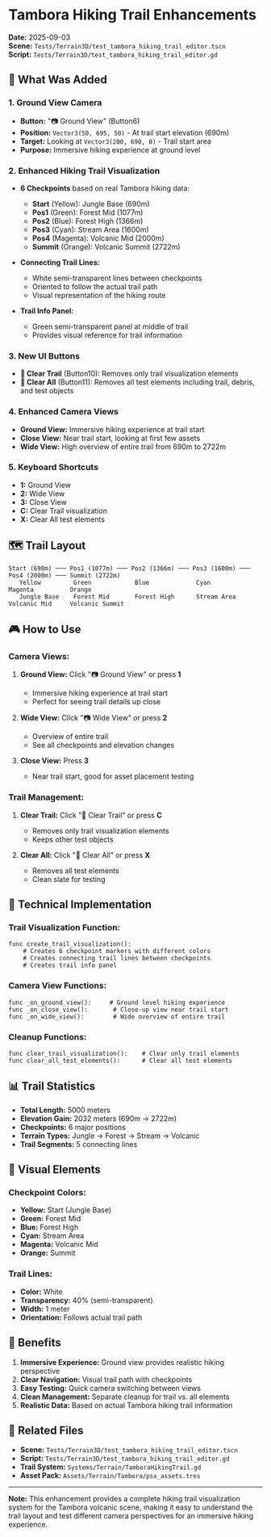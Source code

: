 # Tambora Hiking Trail Enhancements

**Date:** 2025-09-03  
**Scene:** `Tests/Terrain3D/test_tambora_hiking_trail_editor.tscn`  
**Script:** `Tests/Terrain3D/test_tambora_hiking_trail_editor.gd`

## 🎯 **What Was Added**

### **1. Ground View Camera**
- **Button:** "📷 Ground View" (Button6)
- **Position:** `Vector3(50, 695, 50)` - At trail start elevation (690m)
- **Target:** Looking at `Vector3(200, 690, 0)` - Trail start area
- **Purpose:** Immersive hiking experience at ground level

### **2. Enhanced Hiking Trail Visualization**
- **6 Checkpoints** based on real Tambora hiking data:
  - **Start** (Yellow): Jungle Base (690m)
  - **Pos1** (Green): Forest Mid (1077m) 
  - **Pos2** (Blue): Forest High (1366m)
  - **Pos3** (Cyan): Stream Area (1600m)
  - **Pos4** (Magenta): Volcanic Mid (2000m)
  - **Summit** (Orange): Volcanic Summit (2722m)

- **Connecting Trail Lines:**
  - White semi-transparent lines between checkpoints
  - Oriented to follow the actual trail path
  - Visual representation of the hiking route

- **Trail Info Panel:**
  - Green semi-transparent panel at middle of trail
  - Provides visual reference for trail information

### **3. New UI Buttons**
- **🧹 Clear Trail** (Button10): Removes only trail visualization elements
- **🧹 Clear All** (Button11): Removes all test elements including trail, debris, and test objects

### **4. Enhanced Camera Views**
- **Ground View:** Immersive hiking experience at trail start
- **Close View:** Near trail start, looking at first few assets
- **Wide View:** High overview of entire trail from 690m to 2722m

### **5. Keyboard Shortcuts**
- **1:** Ground View
- **2:** Wide View  
- **3:** Close View
- **C:** Clear Trail visualization
- **X:** Clear All test elements

## 🗺️ **Trail Layout**

```
Start (690m) ─── Pos1 (1077m) ─── Pos2 (1366m) ─── Pos3 (1600m) ─── Pos4 (2000m) ─── Summit (2722m)
   Yellow         Green            Blue             Cyan             Magenta          Orange
   Jungle Base    Forest Mid       Forest High      Stream Area      Volcanic Mid     Volcanic Summit
```

## 🎮 **How to Use**

### **Camera Views:**
1. **Ground View:** Click "📷 Ground View" or press **1**
   - Immersive hiking experience at trail start
   - Perfect for seeing trail details up close

2. **Wide View:** Click "📷 Wide View" or press **2**
   - Overview of entire trail
   - See all checkpoints and elevation changes

3. **Close View:** Press **3**
   - Near trail start, good for asset placement testing

### **Trail Management:**
1. **Clear Trail:** Click "🧹 Clear Trail" or press **C**
   - Removes only trail visualization elements
   - Keeps other test objects

2. **Clear All:** Click "🧹 Clear All" or press **X**
   - Removes all test elements
   - Clean slate for testing

## 🔧 **Technical Implementation**

### **Trail Visualization Function:**
```gdscript
func create_trail_visualization():
    # Creates 6 checkpoint markers with different colors
    # Creates connecting trail lines between checkpoints
    # Creates trail info panel
```

### **Camera View Functions:**
```gdscript
func _on_ground_view():     # Ground level hiking experience
func _on_close_view():       # Close-up view near trail start  
func _on_wide_view():        # Wide overview of entire trail
```

### **Cleanup Functions:**
```gdscript
func clear_trail_visualization():    # Clear only trail elements
func clear_all_test_elements():      # Clear all test elements
```

## 📊 **Trail Statistics**

- **Total Length:** 5000 meters
- **Elevation Gain:** 2032 meters (690m → 2722m)
- **Checkpoints:** 6 major positions
- **Terrain Types:** Jungle → Forest → Stream → Volcanic
- **Trail Segments:** 5 connecting lines

## 🎨 **Visual Elements**

### **Checkpoint Colors:**
- **Yellow:** Start (Jungle Base)
- **Green:** Forest Mid
- **Blue:** Forest High  
- **Cyan:** Stream Area
- **Magenta:** Volcanic Mid
- **Orange:** Summit

### **Trail Lines:**
- **Color:** White
- **Transparency:** 40% (semi-transparent)
- **Width:** 1 meter
- **Orientation:** Follows actual trail path

## 🚀 **Benefits**

1. **Immersive Experience:** Ground view provides realistic hiking perspective
2. **Clear Navigation:** Visual trail path with checkpoints
3. **Easy Testing:** Quick camera switching between views
4. **Clean Management:** Separate cleanup for trail vs. all elements
5. **Realistic Data:** Based on actual Tambora hiking trail information

## 🔗 **Related Files**

- **Scene:** `Tests/Terrain3D/test_tambora_hiking_trail_editor.tscn`
- **Script:** `Tests/Terrain3D/test_tambora_hiking_trail_editor.gd`
- **Trail System:** `Systems/Terrain/TamboraHikingTrail.gd`
- **Asset Pack:** `Assets/Terrain/Tambora/psx_assets.tres`

---

**Note:** This enhancement provides a complete hiking trail visualization system for the Tambora volcanic scene, making it easy to understand the trail layout and test different camera perspectives for an immersive hiking experience.
